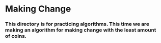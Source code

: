 # Making Change

### This directory is for practicing algorithms. This time we are making an algorithm for making change with the least amount of coins.
